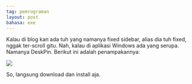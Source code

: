 ```yaml
---
tag: pemrograman
layout: post
bahasa: exe
---
```


Kalau di blog kan ada tuh yang namanya fixed sidebar, alias dia tuh fixed, nggak ter-scroll gitu. Nah, kalau di aplikasi Windows ada yang serupa. Namanya DeskPin. Berikut ini adalah penampakannya:

![](https://lh3.googleusercontent.com/-mQWX4iqlwHE/XIW7yGpWWYI/AAAAAAAADTg/r_Hg98oHu50j-zLyqwOaFbDf1CLVLwnwACLcBGAs/w1200/Untitled%2Bkasjflkajs.png)

So, langsung download dan install aja.